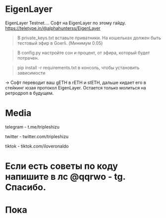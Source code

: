 # EigenLayer
EigenLayer Testnet.... Софт на EigenLayer по этому гайду. https://teletype.in/@alphahunterss/EigenLayer

> В private_keys.txt вставьте приватники. На кошельках должен быть тестовый эфир в Goerli. (Минимум 0.05)

> В config.py настройте сон и процент, от эфира, который будет потрачен.

> pip install -r requirements.txt в консоль, чтобы установить зависимости

-> Софт переводит ваш gETH в rETH и stETH, дальше кидает его в стейкинг юзая протокол EigenLayer. Остается только молиться на ретродроп в будущем.

# Media
telegram - t.me/tripleshizu

twitter - twitter.com/tripleshizu

tiktok - tiktok.com/iloveronaldo

# Если есть советы по коду напишите в лс @qqrwo - tg. Спасибо.

# Пока
